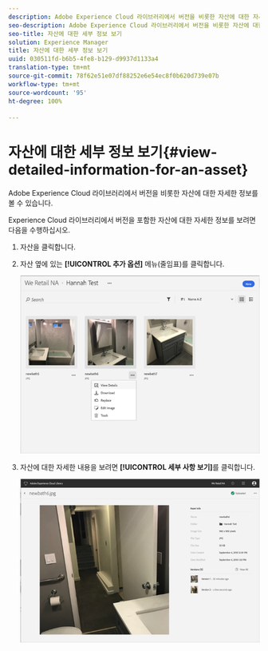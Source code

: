 ```yaml
---
description: Adobe Experience Cloud 라이브러리에서 버전을 비롯한 자산에 대한 자세한 정보를 볼 수 있습니다.
seo-description: Adobe Experience Cloud 라이브러리에서 버전을 비롯한 자산에 대한 자세한 정보를 볼 수 있습니다.
seo-title: 자산에 대한 세부 정보 보기
solution: Experience Manager
title: 자산에 대한 세부 정보 보기
uuid: 030511fd-b6b5-4fe8-b129-d9937d1133a4
translation-type: tm+mt
source-git-commit: 78f62e51e07df88252e6e54ec8f0b620d739e07b
workflow-type: tm+mt
source-wordcount: '95'
ht-degree: 100%

---
```



# 자산에 대한 세부 정보 보기{#view-detailed-information-for-an-asset}

Adobe Experience Cloud 라이브러리에서 버전을 비롯한 자산에 대한 자세한 정보를 볼 수 있습니다.

Experience Cloud 라이브러리에서 버전을 포함한 자산에 대한 자세한 정보를 보려면 다음을 수행하십시오.

1. 자산을 클릭합니다.
1. 자산 옆에 있는 **[!UICONTROL 추가 옵션]** 메뉴(줄임표)를 클릭합니다.

   ![](assets/library_asset_options.png)

1. 자산에 대한 자세한 내용을 보려면 **[!UICONTROL 세부 사항 보기]**&#x200B;를 클릭합니다.

   ![](assets/library_details_versions.png)

